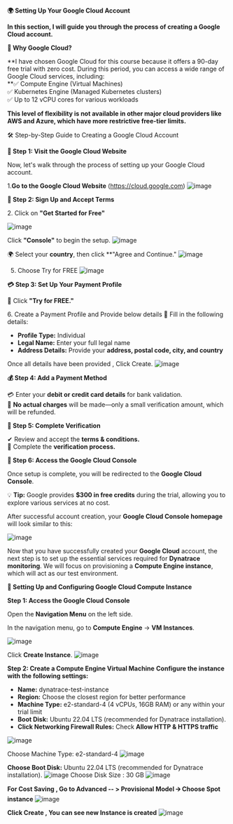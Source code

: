 **🌍 Setting Up Your Google Cloud Account**

**In this section, I will guide you through the process of creating a Google Cloud account.**

**🚀 Why Google Cloud?**

**I have chosen Google Cloud for this course because it offers a 90-day free trial with zero cost. During this period, you can access a wide range of Google Cloud services, including:  
**✅ Compute Engine (Virtual Machines)  
✅ Kubernetes Engine (Managed Kubernetes clusters)  
✅ Up to 12 vCPU cores for various workloads

**This level of flexibility is not available in other major cloud providers like AWS and Azure, which have more restrictive free-tier limits.**

🛠 Step-by-Step Guide to Creating a Google Cloud Account

**🚀 Step 1: Visit the Google Cloud Website**

Now, let's walk through the process of setting up your Google Cloud account.

1️.**Go to the Google Cloud Website** (<https://cloud.google.com>)
![image](https://github.com/user-attachments/assets/e3e4a556-c3e6-4031-8235-92e0adf35b2a)

**🔑 Step 2: Sign Up and Accept Terms**

2️. Click on **"Get Started for Free"**

![image](https://github.com/user-attachments/assets/7e5bcd80-d03f-473a-9a84-a5d5635092e3)

Click **"Console"** to begin the setup.
![image](https://github.com/user-attachments/assets/a54eb2d1-e46a-4fa7-bd78-d053ee52c4b8)

🌍 Select your **country**, then click **"Agree and Continue."
![image](https://github.com/user-attachments/assets/e975d189-f202-4166-9488-e882eb0d49db)

5. Choose Try for FREE
![image](https://github.com/user-attachments/assets/957b1357-53e4-413f-9959-7fb06caf3423)

**💳 Step 3: Set Up Your Payment Profile**

📌 Click **"Try for FREE."**

6\. Create a Payment Profile and Provide below details
📝 Fill in the following details:
- **Profile Type:** Individual
- **Legal Name:** Enter your full legal name
- **Address Details:** Provide your **address, postal code, city, and country**

Once all details have been provided , Click Create.
![image](https://github.com/user-attachments/assets/d7baf0c7-8894-463a-a96e-d0bae8165a73)

**💰 Step 4: Add a Payment Method**

💳 Enter your **debit or credit card details** for bank validation.  
🔹 **No actual charges** will be made—only a small verification amount, which will be refunded.

**📜 Step 5: Complete Verification**

✔ Review and accept the **terms & conditions.**  
🔄 Complete the **verification process.**

**🎉 Step 6: Access the Google Cloud Console**

Once setup is complete, you will be redirected to the **Google Cloud Console**.

💡 **Tip:** Google provides **$300 in free credits** during the trial, allowing you to explore various services at no cost.

After successful account creation, your **Google Cloud Console homepage** will look similar to this:

![image](https://github.com/user-attachments/assets/d9cbeaa0-2dcb-4b44-a6c9-260279da0311)

Now that you have successfully created your **Google Cloud** account, the next step is to set up the essential services required for **Dynatrace monitoring**. We will focus on provisioning a **Compute Engine instance**, which will act as our test environment.

**🔧 Setting Up and Configuring Google Cloud Compute Instance**

**Step 1: Access the Google Cloud Console**

Open the **Navigation Menu** on the left side.

In the navigation menu, go to **Compute Engine** → **VM Instances**.

![image](https://github.com/user-attachments/assets/4286e755-280d-4782-b688-71e199bf43cd)

Click **Create Instance**.
![image](https://github.com/user-attachments/assets/0c358941-0beb-4cca-ab78-33c0a3088e1e)

**Step 2: Create a Compute Engine Virtual Machine**
**Configure the instance with the following settings:**
- **Name:** dynatrace-test-instance
- **Region:** Choose the closest region for better performance
- **Machine Type:** e2-standard-4 (4 vCPUs, 16GB RAM) or any within your trial limit
- **Boot Disk:** Ubuntu 22.04 LTS (recommended for Dynatrace installation).
- **Click Networking Firewall Rules:** Check **Allow HTTP & HTTPS traffic**

![image](https://github.com/user-attachments/assets/ef6900a5-5eb6-486d-a9a9-df4ba56e319b)

Choose Machine Type: e2-standard-4
![image](https://github.com/user-attachments/assets/872cfec9-e49e-4f97-a040-3157afc6a3b8)

**Choose Boot Disk:** Ubuntu 22.04 LTS (recommended for Dynatrace installation).
![image](https://github.com/user-attachments/assets/bed1a507-d8df-4069-83b9-d7ec1a454ea6)
Choose Disk Size : 30 GB
![image](https://github.com/user-attachments/assets/15546c66-c2fa-4027-83c0-0756b7493a34)

**For Cost Saving , Go to Advanced -- > Provisional Model 🡪 Choose Spot instance**
![image](https://github.com/user-attachments/assets/63554c59-124c-4719-9376-35ef70dd3aec)

**Click Create , You can see new Instance is created**
![image](https://github.com/user-attachments/assets/793083d7-6ef4-4e05-b6d2-8798ec364c01)
